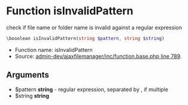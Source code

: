 Function isInvalidPattern
===========================

check if file name or folder name is invalid against a regular expression



```php
\booolean isInvalidPattern(string $pattern, string $string)
```

* Function name: isInvalidPattern
* Source: [admin-dev/ajaxfilemanager/inc/function.base.php line 789](https://github.com/PrestaShop/PrestaShop/blob/1.5.4.1/admin-dev/ajaxfilemanager/inc/function.base.php#L789).

Arguments
---------

* $pattern **string** - regular expression, separated by , if multiple
* $string **string**


